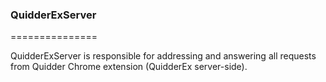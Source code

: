 <h3>QuidderExServer</h3>
===============

<p>QuidderExServer is responsible for addressing and answering all requests from Quidder Chrome extension (QuidderEx server-side).</p>
